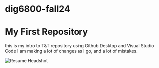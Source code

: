 # dig6800-fall24
# My First Repository
this is my intro to T&T repository using Github Desktop and Visual Studio Code
I am making a lot of changes as I go, and a lot of mistakes. 

![Resume Headshot]([assets/featured-image.jpg)
